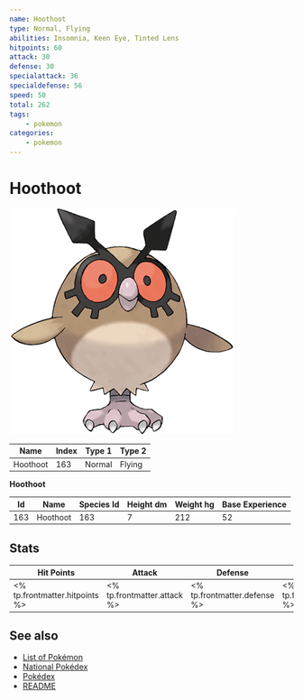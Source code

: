 ```yaml
---
name: Hoothoot
type: Normal, Flying
abilities: Insomnia, Keen Eye, Tinted Lens
hitpoints: 60
attack: 30
defense: 30
specialattack: 36
specialdefense: 56
speed: 50
total: 262
tags:
    - pokemon
categories:
    - pokemon
---
```


# Hoothoot


![Hoothoot](images/163.png)

| **Name** | **Index** | **Type 1** | **Type 2** |
|----|----|----|----|
| Hoothoot | 163 | Normal | Flying  |

**Hoothoot** 




| **Id** | **Name** | **Species Id** | **Height dm** | **Weight hg** | **Base Experience** |
|--------|----------|----------------|------------|------------|---------------------|
| 163 | Hoothoot | 163 | 7 | 212 | 52 |



## Stats

| **Hit Points** | **Attack** | **Defense** | **Special Attack** | **Special Defense** | **Speed** | **Total** |
|----------------|------------|-------------|--------------------|---------------------|-----------|-----------|
| <% tp.frontmatter.hitpoints %> | <% tp.frontmatter.attack %> | <% tp.frontmatter.defense %> | <% tp.frontmatter.specialattack %> | <% tp.frontmatter.specialdefense %> | <% tp.frontmatter.speed %> | <% tp.frontmatter.total %> |

## See also

- [List of Pokémon](../pokemon.md)
- [National Pokédex](../national_pokedex.md)
- [Pokédex](../pokedex.md)
- [README](../README.md)
